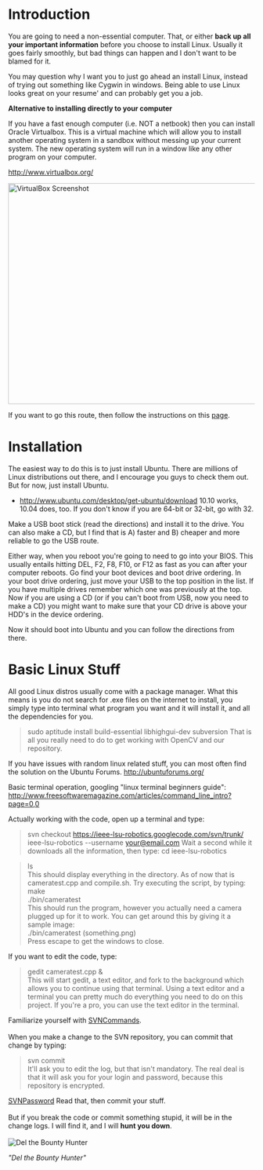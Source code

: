 # Introduction #

You are going to need a non-essential computer.  That, or either **back up all your important information** before you choose to install Linux.  Usually it goes fairly smoothly, but bad things can happen and I don't want to be blamed for it.

You may question why I want you to just go ahead an install Linux, instead of trying out something like Cygwin in windows.  Being able to use Linux looks great on your resume' and can probably get you a job.

**Alternative to installing directly to your computer**

If you have a fast enough computer (i.e. NOT a netbook) then you can install Oracle Virtualbox. This is a virtual machine which will allow you to install another operating system in a sandbox without messing up your current system. The new operating system will run in a window like any other program on your computer.

http://www.virtualbox.org/

<img src='http://www.virtualbox.org/attachment/wiki/Screenshots/FreeBSD_win.png?format=raw' alt='VirtualBox Screenshot' title='VirtualBox Screenshot' width='600' height='450' />

If you want to go this route, then follow the instructions on this [page](http://code.google.com/p/ieee-lsu-robotics/wiki/VirtualBoxInstallation).


# Installation #

The easiest way to do this is to just install Ubuntu.  There are millions of Linux distributions out there, and I encourage you guys to check them out.  But for now, just install Ubuntu.
  * http://www.ubuntu.com/desktop/get-ubuntu/download
10.10 works, 10.04 does, too.  If you don't know if you are 64-bit or 32-bit, go with 32.

Make a USB boot stick (read the directions) and install it to the drive.  You can also make a CD, but I find that is A) faster and B) cheaper and more reliable to go the USB route.

Either way, when you reboot you're going to need to go into your BIOS.  This usually entails hitting DEL, F2, F8, F10, or F12 as fast as you can after your computer reboots.  Go find your boot devices and boot drive ordering.  In your boot drive ordering, just move your USB to the top position in the list.  If you have multiple drives remember which one was previously at the top.  Now if you are using a CD (or if you can't boot from USB, now you need to make a CD) you might want to make sure that your CD drive is above your HDD's in the device ordering.

Now it should boot into Ubuntu and you can follow the directions from there.

# Basic Linux Stuff #
All good Linux distros usually come with a package manager.  What this means is you do not search for .exe files on the internet to install, you simply type into terminal what program you want and it will install it, and all the dependencies for you.
> sudo aptitude install build-essential libhighgui-dev subversion
That is all you really need to do to get working with OpenCV and our repository.

If you have issues with random linux related stuff, you can most often find the solution on the Ubuntu Forums.
http://ubuntuforums.org/

Basic terminal operation, googling "linux terminal beginners guide":
http://www.freesoftwaremagazine.com/articles/command_line_intro?page=0,0

Actually working with the code, open up a terminal and type:
> svn checkout https://ieee-lsu-robotics.googlecode.com/svn/trunk/ ieee-lsu-robotics --username your@email.com
Wait a second while it downloads all the information, then type:
> cd ieee-lsu-robotics<p>
<blockquote>ls<br>
This should display everything in the directory.  As of now that is cameratest.cpp and compile.sh.  Try executing the script, by typing:<br>
make<br>
./bin/cameratest<br>
This should run the program, however you actually need a camera plugged up for it to work.  You can get around this by giving it a sample image:<br>
./bin/cameratest (something.png)<br>
Press escape to get the windows to close.</blockquote>

If you want to edit the code, type:<br>
<blockquote>gedit cameratest.cpp &<br>
This will start gedit, a text editor, and fork to the background which allows you to continue using that terminal.  Using a text editor and a terminal you can pretty much do everything you need to do on this project.  If you're a pro, you can use the text editor in the terminal.</blockquote>

Familiarize yourself with <a href='SVNCommands.md'>SVNCommands</a>.<br>
<br>
When you make a change to the SVN repository, you can commit that change by typing:<br>
<blockquote>svn commit<br>
It'll ask you to edit the log, but that isn't mandatory.  The real deal is that it will ask you for your login and password, because this repository is encrypted.</blockquote>

<a href='SVNPassword.md'>SVNPassword</a>
Read that, then commit your stuff.<br>
<br>
But if you break the code or commit something stupid, it will be in the change logs.  I will find it, and I will <b>hunt you down</b>.<br>
<br>
<img src='http://www.seattlepartybusrentals.com/wp-content/uploads/2010/09/dog-the-bounty-hunter.jpg' alt='Del the Bounty Hunter' title='Del the Bounty Hunter' />

<i>"Del the Bounty Hunter"</i>